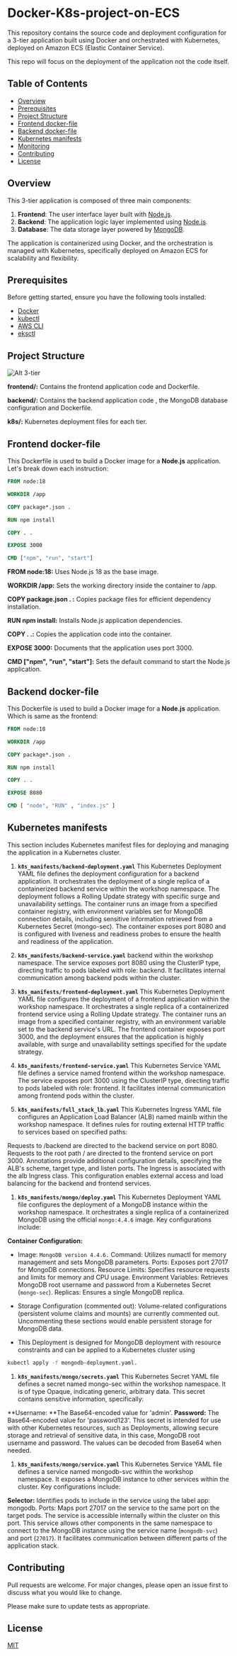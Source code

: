 # Docker-K8s-project-on-ECS

This repository contains the source code and deployment configuration for a 3-tier application built using Docker and orchestrated with Kubernetes, deployed on Amazon ECS (Elastic Container Service).

This repo will focus on the deployment of the application not the code itself.
## Table of Contents

- [Overview](#overview)
- [Prerequisites](#prerequisites)
- [Project Structure](#project-structure)
- [Frontend docker-file](#Frontend-docker-file)
- [Backend docker-file](#Backend-docker-file)
- [Kubernetes manifests](#kubernetes-manifests)
- [Monitoring](#monitoring)
- [Contributing](#contributing)
- [License](#license)

## Overview

This 3-tier application is composed of three main components:

1. **Frontend**: The user interface layer built with [Node.js](https://nodejs.org/).
2. **Backend**: The application logic layer implemented using [Node.js](https://nodejs.org/).
3. **Database**: The data storage layer powered by [MongoDB](https://www.mongodb.com/).

The application is containerized using Docker, and the orchestration is managed with Kubernetes, specifically deployed on Amazon ECS for scalability and flexibility.
## Prerequisites

Before getting started, ensure you have the following tools installed:

- [Docker](https://www.docker.com/)
- [kubectl](https://kubernetes.io/docs/tasks/tools/install-kubectl/)
- [AWS CLI](https://aws.amazon.com/cli/)
- [eksctl](https://eksctl.io/)

## Project Structure
![Alt 3-tier](/readme-images/3-tier.png)

**frontend/:** Contains the frontend application code and Dockerfile.

**backend/:** Contains the backend application code , the MongoDB database configuration and Dockerfile.

**k8s/:** Kubernetes deployment files for each tier.

## Frontend docker-file

This Dockerfile is used to build a Docker image for a **Node.js** application. Let's break down each instruction: 
```dockerfile
FROM node:18

WORKDIR /app

COPY package*.json .

RUN npm install

COPY . .

EXPOSE 3000

CMD ["npm", "run", "start"]
```
**FROM node:18:** Uses Node.js 18 as the base image.

**WORKDIR /app:** Sets the working directory inside the container to /app.

**COPY package.json . :** Copies package files for efficient dependency installation.

**RUN npm install:** Installs Node.js application dependencies.

**COPY . .:** Copies the application code into the container.

**EXPOSE 3000:** Documents that the application uses port 3000.

**CMD ["npm", "run", "start"]:** Sets the default command to start the Node.js application.

## Backend docker-file
This Dockerfile is used to build a Docker image for a **Node.js** application. Which is same as the frontend:

```dockerfile
FROM node:18

WORKDIR /app

COPY package*.json .

RUN npm install

COPY . .

EXPOSE 8080

CMD [ "node", "RUN" , "index.js" ]

```
## Kubernetes manifests

This section includes Kubernetes manifest files for deploying and managing the application in a Kubernetes cluster.
 1. **`k8s_manifests/backend-deployment.yaml`**
This Kubernetes Deployment YAML file defines the deployment configuration for a backend application. It orchestrates the deployment of a single replica of a containerized backend service within the workshop namespace. The deployment follows a Rolling Update strategy with specific surge and unavailability settings. The container runs an image from a specified container registry, with environment variables set for MongoDB connection details, including sensitive information retrieved from a Kubernetes Secret (mongo-sec). The container exposes port 8080 and is configured with liveness and readiness probes to ensure the health and readiness of the application.
 
 2. **`k8s_manifests/backend-service.yaml`**
backend within the workshop namespace. The service exposes port 8080 using the ClusterIP type, directing traffic to pods labeled with role: backend. It facilitates internal communication among backend pods within the cluster.

 3. **`k8s_manifests/frontend-deployment.yaml`**
This Kubernetes Deployment YAML file configures the deployment of a frontend application within the workshop namespace. It orchestrates a single replica of a containerized frontend service using a Rolling Update strategy. The container runs an image from a specified container registry, with an environment variable set to the backend service's URL. The frontend container exposes port 3000, and the deployment ensures that the application is highly available, with surge and unavailability settings specified for the update strategy.
 
 4. **`k8s_manifests/frontend-service.yaml`**
This Kubernetes Service YAML file defines a service named frontend within the workshop namespace. The service exposes port 3000 using the ClusterIP type, directing traffic to pods labeled with role: frontend. It facilitates internal communication among frontend pods within the cluster.
 5. **`k8s_manifests/full_stack_lb.yaml`**
This Kubernetes Ingress YAML file configures an Application Load Balancer (ALB) named mainlb within the workshop namespace. It defines rules for routing external HTTP traffic to services based on specified paths:

 Requests to /backend are directed to the backend service on port 8080.
Requests to the root path / are directed to the frontend service on port 3000.
Annotations provide additional configuration details, specifying the ALB's scheme, target type, and listen ports. The Ingress is associated with the alb Ingress class. This configuration enables external access and load balancing for the backend and frontend services.
 1. **`k8s_manifests/mongo/deploy.yaml`**
This Kubernetes Deployment YAML file configures the deployment of a MongoDB instance within the workshop namespace. It orchestrates a single replica of a containerized MongoDB using the official `mongo:4.4.6` image. Key configurations include:

 **Container Configuration:**

 - Image: `MongoDB version 4.4.6.`
Command: Utilizes numactl for memory management and sets MongoDB parameters.
Ports: Exposes port 27017 for MongoDB connections.
Resource Limits: Specifies resource requests and limits for memory and CPU usage.
Environment Variables: Retrieves MongoDB root username and password from a Kubernetes Secret (`mongo-sec`).
Replicas: Ensures a single MongoDB replica.

- Storage Configuration (commented out): Volume-related configurations (persistent volume claims and mounts) are currently commented out. Uncommenting these sections would enable persistent storage for MongoDB data.

- This Deployment is designed for MongoDB deployment with resource constraints and can be applied to a Kubernetes cluster using
```bash
kubectl apply -f mongodb-deployment.yaml.
```

1. **`k8s_manifests/mongo/secrets.yaml`**
This Kubernetes Secret YAML file defines a secret named mongo-sec within the workshop namespace. It is of type Opaque, indicating generic, arbitrary data. This secret contains sensitive information, specifically:

 **Username: **The Base64-encoded value for 'admin'.
**Password:** The Base64-encoded value for 'password123'.
This secret is intended for use with other Kubernetes resources, such as Deployments, allowing secure storage and retrieval of sensitive data, in this case, MongoDB root username and password. The values can be decoded from Base64 when needed.
1. **`k8s_manifests/mongo/service.yaml`**
This Kubernetes Service YAML file defines a service named mongodb-svc within the workshop namespace. It exposes a MongoDB instance to other services within the cluster. Key configurations include:

 **Selector:** Identifies pods to include in the service using the label app: mongodb.
Ports: Maps port 27017 on the service to the same port on the target pods. The service is accessible internally within the cluster on this port.
This service allows other components in the same namespace to connect to the MongoDB instance using the service name (`mongodb-svc`) and port (`27017`). It facilitates communication between different parts of the application stack.
## Contributing

Pull requests are welcome. For major changes, please open an issue first
to discuss what you would like to change.

Please make sure to update tests as appropriate.

## License

[MIT](https://choosealicense.com/licenses/mit/)